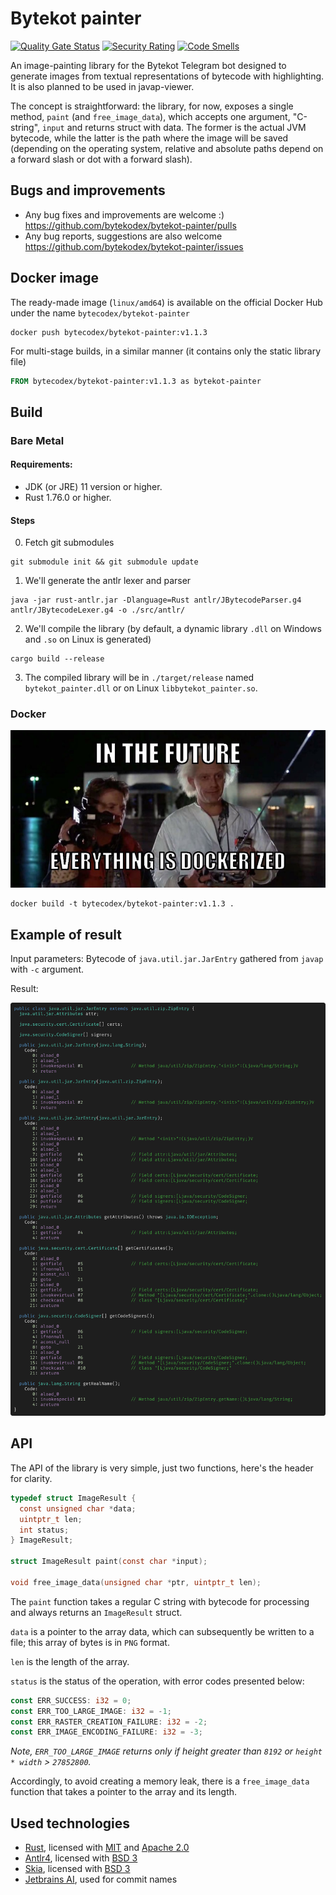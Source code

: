 # Bytekot painter

[![Quality Gate Status](https://sonarcloud.io/api/project_badges/measure?project=bytekodex_bytekot-painter&metric=alert_status)](https://sonarcloud.io/summary/new_code?id=bytekodex_bytekot-painter)
[![Security Rating](https://sonarcloud.io/api/project_badges/measure?project=bytekodex_bytekot-painter&metric=security_rating)](https://sonarcloud.io/summary/new_code?id=bytekodex_bytekot-painter)
[![Code Smells](https://sonarcloud.io/api/project_badges/measure?project=bytekodex_bytekot-painter&metric=code_smells)](https://sonarcloud.io/summary/new_code?id=bytekodex_bytekot-painter)

An image-painting library for the Bytekot Telegram bot designed to generate images from textual representations of bytecode with highlighting.
It is also planned to be used in javap-viewer.

The concept is straightforward: the library, for now, exposes a single method, `paint` (and `free_image_data`), which accepts one argument, "C-string", `input` and returns struct with data.
The former is the actual JVM bytecode, while the latter is the path where the image will be saved (depending on the operating system, relative and absolute paths depend on a
forward slash or dot with a forward slash).

## Bugs and improvements

- Any bug fixes and improvements are welcome :) https://github.com/bytekodex/bytekot-painter/pulls
- Any bug reports, suggestions are also welcome https://github.com/bytekodex/bytekot-painter/issues

## Docker image

The ready-made image (`linux/amd64`) is available on the official Docker Hub under the name `bytecodex/bytekot-painter`

```shell
docker push bytecodex/bytekot-painter:v1.1.3
```

For multi-stage builds, in a similar manner (it contains only the static library file)

```dockerfile
FROM bytecodex/bytekot-painter:v1.1.3 as bytekot-painter
```

## Build

### Bare Metal

#### Requirements:

- JDK (or JRE) 11 version or higher.
- Rust 1.76.0 or higher.

#### Steps

0. Fetch git submodules

```shell
git submodule init && git submodule update
```

1. We'll generate the antlr lexer and parser

```shell
java -jar rust-antlr.jar -Dlanguage=Rust antlr/JBytecodeParser.g4 antlr/JBytecodeLexer.g4 -o ./src/antlr/
```

2. We'll compile the library (by default, a dynamic library `.dll` on Windows and `.so` on Linux is generated)

```shell
cargo build --release
```

3. The compiled library will be in `./target/release` named `bytekot_painter.dll` or on Linux `libbytekot_painter.so`.

### Docker

![](/nothing/docker-meme.jpg)

```shell
docker build -t bytecodex/bytekot-painter:v1.1.3 .
```

## Example of result

Input parameters: Bytecode of `java.util.jar.JarEntry` gathered from `javap` with `-c` argument.

Result:

![](/nothing/snapshot-result.png)

## API

The API of the library is very simple, just two functions, here's the header for clarity.

```c
typedef struct ImageResult {
  const unsigned char *data;
  uintptr_t len;
  int status;
} ImageResult;

struct ImageResult paint(const char *input);

void free_image_data(unsigned char *ptr, uintptr_t len);
```

The `paint` function takes a regular C string with bytecode for processing and always returns an `ImageResult` struct.

`data` is a pointer to the array data, which can subsequently be written to a file; this array of bytes is in `PNG` format.

`len` is the length of the array.

`status` is the status of the operation, with error codes presented below:

```rust
const ERR_SUCCESS: i32 = 0;
const ERR_TOO_LARGE_IMAGE: i32 = -1;
const ERR_RASTER_CREATION_FAILURE: i32 = -2;
const ERR_IMAGE_ENCODING_FAILURE: i32 = -3;
```

_Note, `ERR_TOO_LARGE_IMAGE` returns only if height greater than `8192` or `height * width` > `27852800`._

Accordingly, to avoid creating a memory leak, there is a `free_image_data` function that takes a pointer to the array and its length.

## Used technologies

- [Rust](https://github.com/rust-lang/rust), licensed with [MIT](https://github.com/rust-lang/log/blob/master/LICENSE-MIT)
  and [Apache 2.0](https://github.com/rust-lang/log/blob/master/LICENSE-APACHE)
- [Antlr4](https://github.com/antlr/antlr4), licensed with [BSD 3](https://github.com/antlr/antlr4/blob/dev/LICENSE.txt)
- [Skia](https://github.com/google/skia), licensed with [BSD 3](https://github.com/google/skia/blob/main/LICENSE)
- [Jetbrains AI](https://www.jetbrains.com/ai/), used for commit names